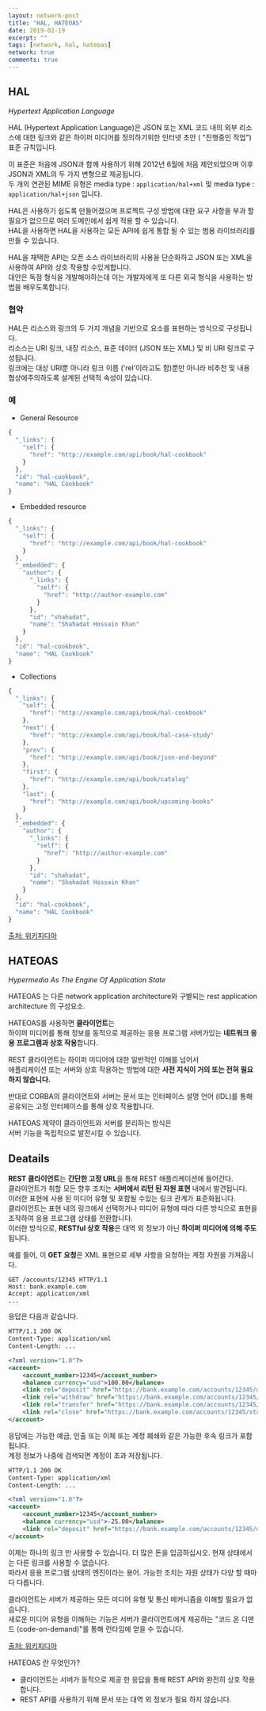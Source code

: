 ```yaml
---
layout: network-post
title: "HAL, HATEOAS"
date: 2019-02-19
excerpt: ""
tags: [network, hal, hateoas]
network: true
comments: true
---
```


## HAL

*Hypertext Application Language*  

HAL (Hypertext Application Language)은 JSON 또는 XML 코드 내의 외부 리소스에 대한 링크와 같은 하이퍼 미디어를 정의하기위한
인터넷 초안 ( "진행중인 작업") 표준 규칙입니다.  

이 표준은 처음에 JSON과 함께 사용하기 위해 2012년 6월에 처음 제안되었으며 이후 JSON과 XML의 두 가지 변형으로 제공됩니다.  
두 개의 연관된 MIME 유형은 media type : `application/hal+xml` 및 media type : `application/hal+json` 입니다.  

HAL은 사용하기 쉽도록 만들어졌으며 프로젝트 구성 방법에 대한 요구 사항을 부과 할 필요가 없으므로 여러 도메인에서 쉽게 적용 할 수 있습니다.  
HAL을 사용하면 HAL을 사용하는 모든 API에 쉽게 통합 될 수 있는 범용 라이브러리를 만들 수 있습니다.  

HAL을 채택한 API는 오픈 소스 라이브러리의 사용을 단순화하고 JSON 또는 XML을 사용하여 API와 상호 작용할 수있게합니다.  
대안은 독점 형식을 개발해야하는데 이는 개발자에게 또 다른 외국 형식을 사용하는 방법을 배우도록합니다.  

### 협약
HAL은 리소스와 링크의 두 가지 개념을 기반으로 요소를 표현하는 방식으로 구성됩니다.  
리소스는 URI 링크, 내장 리소스, 표준 데이터 (JSON 또는 XML) 및 비 URI 링크로 구성됩니다.  
링크에는 대상 URI뿐 아니라 링크 이름 ('rel'이라고도 함)뿐만 아니라 비추천 및 내용 협상에주의하도록 설계된 선택적 속성이 있습니다.  

### 예

- General Resource  
~~~javascript
{
  "_links": {
    "self": {
      "href": "http://example.com/api/book/hal-cookbook"
    }
  },
  "id": "hal-cookbook",
  "name": "HAL Cookbook"
}
~~~

- Embedded resource    
~~~javascript
{
  "_links": {
    "self": {
      "href": "http://example.com/api/book/hal-cookbook"
    }
  },
  "_embedded": {
    "author": {
      "_links": {
        "self": {
          "href": "http://author-example.com"
        }
      },
      "id": "shahadat",
      "name": "Shahadat Hossain Khan"
    }
  },
  "id": "hal-cookbook",
  "name": "HAL Cookbook"
}
~~~

- Collections  
~~~javascript
{
  "_links": {
    "self": {
      "href": "http://example.com/api/book/hal-cookbook"
    },
    "next": {
      "href": "http://example.com/api/book/hal-case-study"
    },
    "prev": {
      "href": "http://example.com/api/book/json-and-beyond"
    },
    "first": {
      "href": "http://example.com/api/book/catalog"
    },
    "last": {
      "href": "http://example.com/api/book/upcoming-books"
    }
  },
  "_embedded": {
    "author": {
      "_links": {
        "self": {
          "href": "http://author-example.com"
        }
      },
      "id": "shahadat",
      "name": "Shahadat Hossain Khan"
    }
  },
  "id": "hal-cookbook",
  "name": "HAL Cookbook"
}
~~~

[출처: 위키피디아](https://en.wikipedia.org/wiki/Hypertext_Application_Language)  

## HATEOAS  

*Hypermedia As The Engine Of Application State*  

HATEOAS 는 다른 network application architecture와 구별되는 rest application architecture 의 구성요소.  



HATEOAS를 사용하면 **클라이언트**는  
하이퍼 미디어를 통해 정보를 동적으로 제공하는 응용 프로그램 서버가있는 **네트워크 응용 프로그램과 상호 작용**합니다.  

REST 클라이언트는 하이퍼 미디어에 대한 일반적인 이해를 넘어서  
애플리케이션 또는 서버와 상호 작용하는 방법에 대한 **사전 지식이 거의 또는 전혀 필요하지 않습니다.**  

반대로 CORBA의 클라이언트와 서버는 문서 또는 인터페이스 설명 언어 (IDL)를 통해 공유되는 고정 인터페이스를 통해 상호 작용합니다.  

HATEOAS 제약이 클라이언트와 서버를 분리하는 방식은  
서버 기능을 독립적으로 발전시킬 수 있습니다.  

## Deatails

**REST 클라이언트**는 **간단한 고정 URL**을 통해 REST 애플리케이션에 들어간다.  
클라이언트가 취할 모든 향후 조치는 **서버에서 리턴 된 자원 표현** 내에서 발견됩니다.  
이러한 표현에 사용 된 미디어 유형 및 포함될 수있는 링크 관계가 표준화됩니다.  
클라이언트는 표현 내의 링크에서 선택하거나 미디어 유형에 따라 다른 방식으로 표현을 조작하여 응용 프로그램 상태를 전환합니다.  
이러한 방식으로, **RESTful 상호 작용**은 대역 외 정보가 아닌 **하이퍼 미디어에 의해 주도**됩니다.   

예를 들어, 이 **GET 요청**은 XML 표현으로 세부 사항을 요청하는 계정 자원을 가져옵니다.  

~~~http
GET /accounts/12345 HTTP/1.1
Host: bank.example.com
Accept: application/xml
...
~~~

응답은 다음과 같습니다.  
~~~xml
HTTP/1.1 200 OK
Content-Type: application/xml
Content-Length: ...

<?xml version="1.0"?>
<account>
    <account_number>12345</account_number>
    <balance currency="usd">100.00</balance>
    <link rel="deposit" href="https://bank.example.com/accounts/12345/deposit" />
    <link rel="withdraw" href="https://bank.example.com/accounts/12345/withdraw" />
    <link rel="transfer" href="https://bank.example.com/accounts/12345/transfer" />
    <link rel="close" href="https://bank.example.com/accounts/12345/status" />
</account>
~~~

응답에는 가능한 예금, 인출 또는 이체 또는 계정 폐쇄와 같은 가능한 후속 링크가 포함됩니다.  
계정 정보가 나중에 검색되면 계정이 초과 저장됩니다.  

~~~xml
HTTP/1.1 200 OK
Content-Type: application/xml
Content-Length: ...

<?xml version="1.0"?>
<account>
    <account_number>12345</account_number>
    <balance currency="usd">-25.00</balance>
    <link rel="deposit" href="https://bank.example.com/accounts/12345/deposit" />
</account>
~~~

이제는 하나의 링크 만 사용할 수 있습니다. 더 많은 돈을 입금하십시오. 현재 상태에서는 다른 링크를 사용할 수 없습니다.  
따라서 응용 프로그램 상태의 엔진이라는 용어. 가능한 조치는 자원 상태가 다양 할 때마다 다릅니다.  

클라이언트는 서버가 제공하는 모든 미디어 유형 및 통신 메커니즘을 이해할 필요가 없습니다.  
새로운 미디어 유형을 이해하는 기능은 서버가 클라이언트에게 제공하는 "코드 온 디맨드 (code-on-demand)"를 통해 런타임에 얻을 수 있습니다.  



[출처: 위키피디아](https://en.wikipedia.org/wiki/HATEOAS)  


HATEOAS 란 무엇인가?

- 클라이언트는 서버가 동적으로 제공 한 응답을 통해 REST API와 완전히 상호 작용합니다.  
- REST API를 사용하기 위해 문서 또는 대역 외 정보가 필요 하지 않습니다.  
